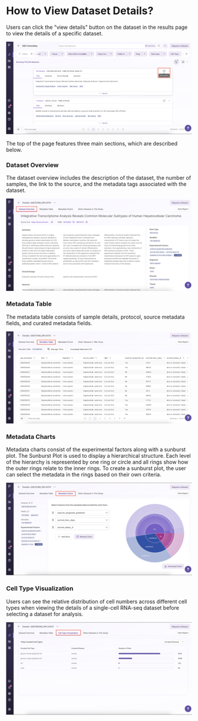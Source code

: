 How to View Dataset Details?
============================

Users can click the "view details" button on the dataset in the results page to view the details of a specific dataset.

![Search Bar](../img/OmixAtlas-Images/Viewdetails.png) 


The top of the page features three main sections, which are described below.

### Dataset Overview

The dataset overview includes the description of the dataset, the number of samples, the link to the source, and the metadata tags associated with the dataset.

![Search Bar](../img/OmixAtlas-Images/datasetoverview.png) 

### Metadata Table

The metadata table consists of sample details, protocol, source metadata fields, and curated metadata fields.

![Search Bar](../img/OmixAtlas-Images/metadatatable.png) 


### Metadata Charts

Metadata charts consist of the experimental factors along with a sunburst plot. The Sunburst Plot is used to display a hierarchical structure. Each level of the hierarchy is represented by one ring or circle and all rings show how the outer rings relate to the inner rings. To create a sunburst plot, the user can select the metadata in the rings based on their own criteria.

![Search Bar](../img/OmixAtlas-Images/metadatacharts.png) 

### Cell Type Visualization

Users can see the relative distribution of cell numbers across different cell types when viewing the details of a single-cell RNA-seq dataset before selecting a dataset for analysis.

![Search Bar](../img/OmixAtlas-Images/celltypevisual.png) 

